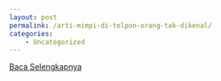 ```yaml
---
layout: post
permalink: /arti-mimpi-di-telpon-orang-tak-dikenal/
categories:
    - Uncategorized
---
```


[Baca Selengkapnya](/04)